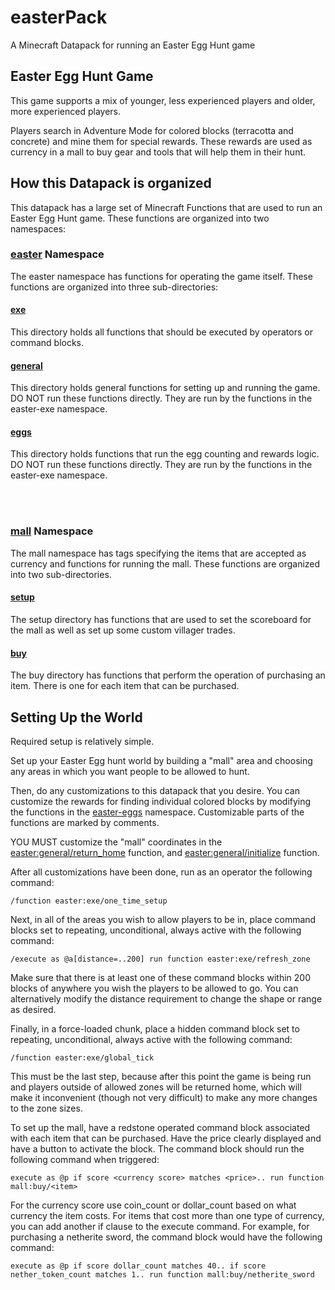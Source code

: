 # easterPack
A Minecraft Datapack for running an Easter Egg Hunt game

## Easter Egg Hunt Game
This game supports a mix of younger, less experienced players and older, more experienced players.

Players search in Adventure Mode for colored blocks (terracotta and concrete) and mine them for special rewards. These rewards are used as currency in a mall to buy gear and tools that will help them in their hunt.

## How this Datapack is organized
This datapack has a large set of Minecraft Functions that are used to run an Easter Egg Hunt game. These functions are organized into two namespaces:

### [easter](/data/easter/) Namespace
The easter namespace has functions for operating the game itself. These functions are organized into three sub-directories:

#### [exe](/data/easter/functions/exe/)
This directory holds all functions that should be executed by operators or command blocks.

#### [general](/data/easter/functions/general/)
This directory holds general functions for setting up and running the game. DO NOT run these functions directly. They are run by the functions in the easter-exe namespace.

#### [eggs](/data/easter/functions/eggs/)
This directory holds functions that run the egg counting and rewards logic. DO NOT run these functions directly. They are run by the functions in the easter-exe namespace.

<br><br>

### [mall](/data/mall/) Namespace
The mall namespace has tags specifying the items that are accepted as currency and functions for running the mall. These functions are organized into two sub-directories.

#### [setup](/data/mall/functions/setup/)
The setup directory has functions that are used to set the scoreboard for the mall as well as set up some custom villager trades.

#### [buy](/data/mall/functions/buy/)
The buy directory has functions that perform the operation of purchasing an item. There is one for each item that can be purchased.

## Setting Up the World
Required setup is relatively simple. 

Set up your Easter Egg hunt world by building a "mall" area and choosing any areas in which you want people to be allowed to hunt.

Then, do any customizations to this datapack that you desire. You can customize the rewards for finding individual colored blocks by modifying the functions in the [easter-eggs](/data/eastereggs/) namespace. Customizable parts of the functions are marked by comments.

YOU MUST customize the "mall" coordinates in the [easter:general/return_home](/data/easter/functions/general/return_home.mcfunction) function, and [easter:general/initialize](/data/easter/functions/general/initialize.mcfunction) function.

After all customizations have been done, run as an operator the following command: 
```
/function easter:exe/one_time_setup
```

Next, in all of the areas you wish to allow players to be in, place command blocks set to repeating, unconditional, always active with the following command:
```
/execute as @a[distance=..200] run function easter:exe/refresh_zone
```
Make sure that there is at least one of these command blocks within 200 blocks of anywhere you wish the players to be allowed to go. You can alternatively modify the distance requirement to change the shape or range as desired.

Finally, in a force-loaded chunk, place a hidden command block set to repeating, unconditional, always active with the following command:
```
/function easter:exe/global_tick
```
This must be the last step, because after this point the game is being run and players outside of allowed zones will be returned home, which will make it inconvenient (though not very difficult) to make any more changes to the zone sizes.

To set up the mall, have a redstone operated command block associated with each item that can be purchased. Have the price clearly displayed and have a button to activate the block. The command block should run the following command when triggered:
```
execute as @p if score <currency score> matches <price>.. run function mall:buy/<item>
```

For the currency score use coin_count or dollar_count based on what currency the item costs. For items that cost more than one type of currency, you can add another if clause to the execute command. For example, for purchasing a netherite sword, the command block would have the following command:
```
execute as @p if score dollar_count matches 40.. if score nether_token_count matches 1.. run function mall:buy/netherite_sword
```

